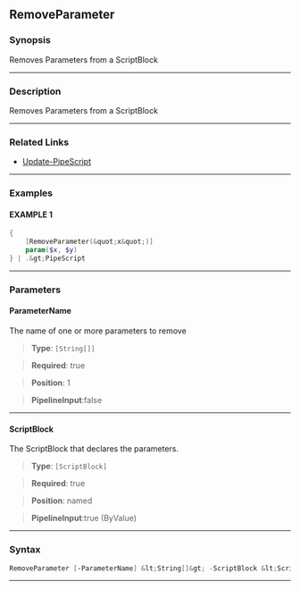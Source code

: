 
RemoveParameter
---------------
### Synopsis
Removes Parameters from a ScriptBlock

---
### Description

Removes Parameters from a ScriptBlock

---
### Related Links
* [Update-PipeScript](Update-PipeScript.md)



---
### Examples
#### EXAMPLE 1
```PowerShell
{
    [RemoveParameter(&quot;x&quot;)]
    param($x, $y)
} | .&gt;PipeScript
```

---
### Parameters
#### **ParameterName**

The name of one or more parameters to remove



> **Type**: ```[String[]]```

> **Required**: true

> **Position**: 1

> **PipelineInput**:false



---
#### **ScriptBlock**

The ScriptBlock that declares the parameters.



> **Type**: ```[ScriptBlock]```

> **Required**: true

> **Position**: named

> **PipelineInput**:true (ByValue)



---
### Syntax
```PowerShell
RemoveParameter [-ParameterName] &lt;String[]&gt; -ScriptBlock &lt;ScriptBlock&gt; [&lt;CommonParameters&gt;]
```
---



